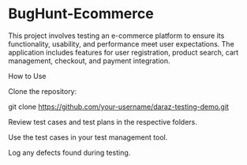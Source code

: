 # BugHunt-Ecommerce
This project involves testing an e-commerce platform to ensure its functionality, usability, and performance meet user expectations. The application includes features for user registration, product search, cart management, checkout, and payment integration.


How to Use

Clone the repository:

git clone https://github.com/your-username/daraz-testing-demo.git

Review test cases and test plans in the respective folders.

Use the test cases in your test management tool.

Log any defects found during testing.

